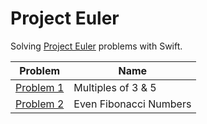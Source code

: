 # Project Euler
Solving [Project Euler](https://projecteuler.net/archives) problems with Swift.

| Problem        | Name           |
| ------------- |-------------|
| [Problem 1](https://github.com/brandanmcdevitt/Project-Euler/blob/master/Problem%201.swift)      | Multiples of 3 & 5 |
| [Problem 2](https://github.com/brandanmcdevitt/Project-Euler/blob/master/Problem%202.swift)      | Even Fibonacci Numbers      |
